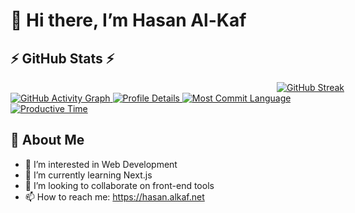 # 👋 Hi there, I’m Hasan Al-Kaf

## ⚡ GitHub Stats ⚡

<a href="https://github.com/hasanalkaf3" style="display: block; width: 100vw; text-align: center;">
  <img src="https://github-readme-streak-stats.herokuapp.com/?user=hasanalkaf3&theme=algolia" alt="GitHub Streak" />
</a>
<a href="https://github.com/hasanalkaf3">
  <img src="https://github-readme-activity-graph.vercel.app/graph?username=hasanalkaf3&theme=xcode&hide_border=true" alt="GitHub Activity Graph" />
</a>
<a href="https://github.com/hasanalkaf3">
  <img src="https://github-profile-summary-cards.vercel.app/api/cards/profile-details?username=hasanalkaf3&theme=algolia" alt="Profile Details" />
</a>
<a href="https://github.com/hasanalkaf3">
  <img src="https://github-profile-summary-cards.vercel.app/api/cards/most-commit-language?username=hasanalkaf3&theme=algolia" alt="Most Commit Language" />
</a>
<a href="https://github.com/hasanalkaf3">
  <img src="https://github-profile-summary-cards.vercel.app/api/cards/productive-time?username=hasanalkaf3&theme=algolia&utcOffset=3" alt="Productive Time" />
</a>

## 💬 About Me

- 👀 I’m interested in Web Development
- 🌱 I’m currently learning Next.js
- 👯 I’m looking to collaborate on front-end tools
- 📫 How to reach me: https://hasan.alkaf.net
